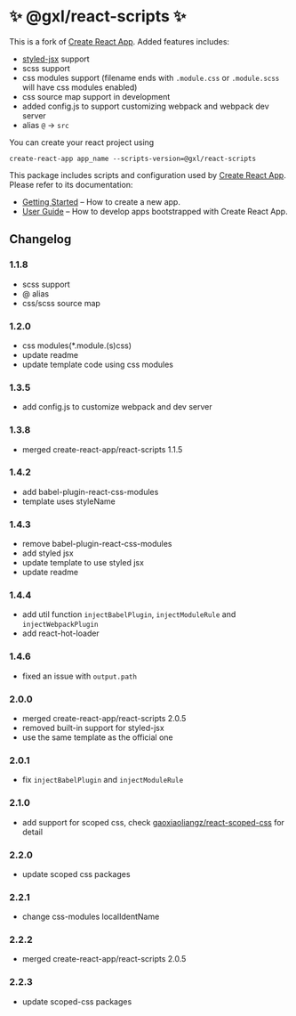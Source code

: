 # ✨ @gxl/react-scripts ✨

This is a fork of [Create React App](https://github.com/facebookincubator/create-react-app). Added features includes:

- [styled-jsx](https://github.com/zeit/styled-jsx) support
- scss support
- css modules support (filename ends with `.module.css` or `.module.scss` will have css modules enabled)
- css source map support in development
- added config.js to support customizing webpack and webpack dev server
- alias `@` -> `src`

You can create your react project using

```
create-react-app app_name --scripts-version=@gxl/react-scripts
```

This package includes scripts and configuration used by [Create React App](https://github.com/facebook/create-react-app).<br>
Please refer to its documentation:

- [Getting Started](https://github.com/facebookincubator/create-react-app/blob/master/README.md#getting-started) – How to create a new app.
- [User Guide](https://github.com/facebookincubator/create-react-app/blob/master/packages/react-scripts/template/README.md) – How to develop apps bootstrapped with Create React App.

## Changelog

### 1.1.8

- scss support
- @ alias
- css/scss source map

### 1.2.0

- css modules(\*.module.(s)css)
- update readme
- update template code using css modules

### 1.3.5

- add config.js to customize webpack and dev server

### 1.3.8

- merged create-react-app/react-scripts 1.1.5

### 1.4.2

- add babel-plugin-react-css-modules
- template uses styleName

### 1.4.3

- remove babel-plugin-react-css-modules
- add styled jsx
- update template to use styled jsx
- update readme

### 1.4.4

- add util function `injectBabelPlugin`, `injectModuleRule` and `injectWebpackPlugin`
- add react-hot-loader

### 1.4.6

- fixed an issue with `output.path`

### 2.0.0

- merged create-react-app/react-scripts 2.0.5
- removed built-in support for styled-jsx
- use the same template as the official one

### 2.0.1

- fix `injectBabelPlugin` and `injectModuleRule`

### 2.1.0

- add support for scoped css, check [gaoxiaoliangz/react-scoped-css](https://github.com/gaoxiaoliangz/react-scoped-css) for detail

### 2.2.0

- update scoped css packages

### 2.2.1

- change css-modules localIdentName

### 2.2.2

- merged create-react-app/react-scripts 2.0.5

### 2.2.3

- update scoped-css packages
